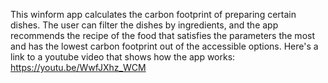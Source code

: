 This winform app calculates the carbon footprint of preparing certain dishes. 
The user can filter the dishes by ingredients, and the app recommends the recipe of the food that satisfies the parameters the most and
has the lowest carbon footprint out of the accessible options.
Here's a link to a youtube video that shows how the app works: https://youtu.be/WwfJXhz_WCM
